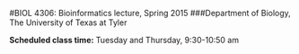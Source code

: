#BIOL 4306: Bioinformatics lecture, Spring 2015
###Department of Biology, The University of Texas at Tyler

**Scheduled class time:** Tuesday and Thursday, 9:30-10:50 am

